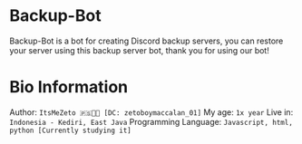 # Backup-Bot

Backup-Bot is a bot for creating Discord backup servers, you can restore your server using this backup server bot, thank you for using our bot!

# Bio Information

Author: `ItsMeZeto 🇵🇸✊🏻 [DC: zetoboymaccalan_01]`
My age: `1x year`
Live in: `Indonesia - Kediri, East Java`
Programming Language: `Javascript, html, python [Currently studying it]`